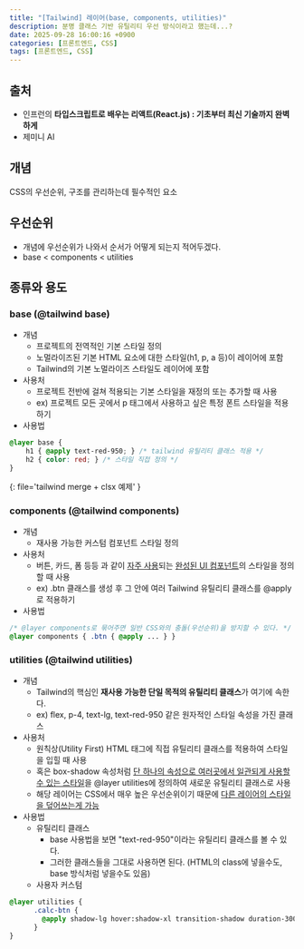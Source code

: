 ```yaml
---
title: "[Tailwind] 레이어(base, components, utilities)"
description: 분명 클래스 기반 유틸리티 우선 방식이라고 했는데...?
date: 2025-09-28 16:00:16 +0900
categories: [프론트엔드, CSS]
tags: [프론트엔드, CSS]
---
```


## 출처
- 인프런의 **타입스크립트로 배우는 리액트(React.js) : 기초부터 최신 기술까지 완벽하게**
- 제미니 AI


## 개념
CSS의 우선순위, 구조를 관리하는데 필수적인 요소


## 우선순위
- 개념에 우선순위가 나와서 순서가 어떻게 되는지 적어두겠다.
- base < components < utilities
   
   
## 종류와 용도

### base (@tailwind base)
- 개념
  - 프로젝트의 전역적인 기본 스타일 정의
  - 노멀라이즈된 기본 HTML 요소에 대한 스타일(h1, p, a 등)이 레이어에 포함
  - Tailwind의 기본 노멀라이즈 스타일도 레이어에 포함
- 사용처
  - 프로젝트 전반에 걸쳐 적용되는 기본 스타일을 재정의 또는 추가할 때 사용
  - ex) 프로젝트 모든 곳에서 p 태그에서 사용하고 싶은 특정 폰트 스타일을 적용하기
- 사용법
```css
@layer base {
    h1 { @apply text-red-950; } /* tailwind 유틸리티 클래스 적용 */
    h2 { color: red; } /* 스타일 직접 정의 */
}
```
{: file='tailwind merge + clsx 예제' }

### components (@tailwind components)
- 개념
  - 재사용 가능한 커스텀 컴포넌트 스타일 정의
- 사용처
  - 버튼, 카드, 폼 등등 과 같이 <ins>자주 사용</ins>되는 <ins>완성된 UI 컴포넌트</ins>의 스타일을 정의할 때 사용
  - ex) .btn 클래스를 생성 후 그 안에 여러 Tailwind 유틸리티 클래스를 @apply로 적용하기
- 사용법
```css
/* @layer components로 묶어주면 일반 CSS와의 충돌(우선순위)을 방지할 수 있다. */
@layer components { .btn { @apply ... } }
```

### utilities (@tailwind utilities)
- 개념
  - Tailwind의 핵심인 **재사용 가능한 단일 목적의 유틸리티 클래스**가 여기에 속한다.
  - ex) flex, p-4, text-lg, text-red-950 같은 원자적인 스타일 속성을 가진 클래스
- 사용처
  - 원칙상(Utility First) HTML 태그에 직접 유틸리티 클래스를 적용하여 스타일을 입힐 때 사용
  - 혹은 box-shadow 속성처럼 <ins>단 하나의 속성으로 여러곳에서 일관되게 사용할 수 있는 스타일</ins>을 @layer utilities에 정의하여 새로운 유틸리티 클래스로 사용
  - 해당 레이어는 CSS에서 매우 높은 우선순위이기 때문에 <ins>다른 레이어의 스타일을 덮어쓰는게 가능</ins>
- 사용법
  - 유틸리티 클래스
    - base 사용법을 보면 "text-red-950"이라는 유틸리티 클래스를 볼 수 있다.
    - 그러한 클래스들을 그대로 사용하면 된다. (HTML의 class에 넣을수도, base 방식처럼 넣을수도 있음)
  - 사용자 커스텀
```css
@layer utilities {
      .calc-btn {
        @apply shadow-lg hover:shadow-xl transition-shadow duration-300;
      }
}
```
